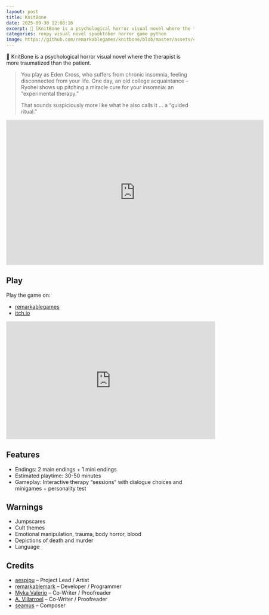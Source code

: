```yaml
---
layout: post
title: KnitBone
date: 2025-09-30 12:08:16
excerpt: 🦴 [KnitBone is a psychological horror visual novel where the therapist is more traumatized than the patient.](/posts/knitbone)
categories: renpy visual novel spooktober horror game python
image: https://github.com/remarkablegames/knitbone/blob/master/assets/cover_square.gif?raw=true
---
```


🦴 KnitBone is a psychological horror visual novel where the therapist is more traumatized than the patient.

> You play as Eden Cross, who suffers from chronic insomnia, feeling disconnected from your life. One day, an old college acquaintance – Ryohei shows up pitching a miracle cure for your insomnia: an “experimental therapy.”
>
> That sounds suspiciously more like what he also calls it ... a “guided ritual.”

<iframe src="https://remarkablegames.org/knitbone/" frameBorder="0" width="690" height="388" style="display: block; margin: 0 auto;"></iframe>

## Play

Play the game on:

- [remarkablegames](https://remarkablegames.org/knitbone)
- [itch.io](https://remarkablegames.itch.io/knitbone)

<iframe width="560" height="315" src="https://www.youtube.com/embed/pr6leS3s8cU?si=UEgT5Ddq3ulGjedb" title="YouTube video player" frameborder="0" allow="accelerometer; autoplay; clipboard-write; encrypted-media; gyroscope; picture-in-picture; web-share" referrerpolicy="strict-origin-when-cross-origin" allowfullscreen></iframe>

## Features

- Endings: 2 main endings + 1 mini endings
- Estimated playtime: 30-50 minutes
- Gameplay: Interactive therapy “sessions” with dialogue choices and minigames + personality test

## Warnings

- Jumpscares
- Cult themes
- Emotional manipulation, trauma, body horror, blood
- Depictions of death and murder
- Language

## Credits

- [aespipu](https://aespipu.itch.io/) – Project Lead / Artist
- [remarkablemark](https://github.com/remarkablemark) – Developer / Programmer
- [Myka Valerio](https://github.com/mizphawu) – Co-Writer / Proofreader
- [A. Villarroel](https://a-villarroel.itch.io/) – Co-Writer / Proofreader
- [seamus](https://seemvevo.itch.io/) – Composer
